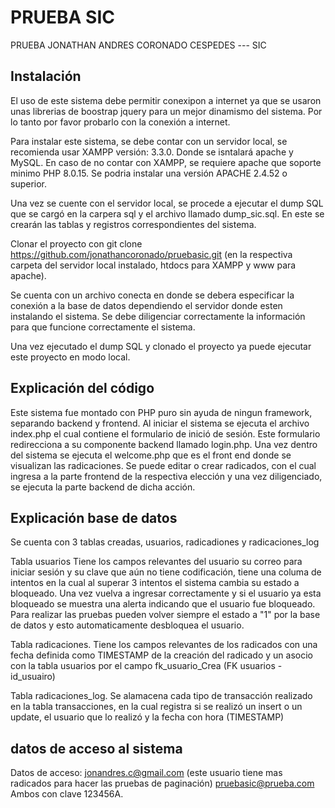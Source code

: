 # PRUEBA SIC

PRUEBA JONATHAN ANDRES CORONADO CESPEDES --- SIC

## Instalación
El uso de este sistema debe permitir conexipon a internet ya que se usaron unas librerias de boostrap jquery para un mejor dinamismo del sistema. Por lo tanto por favor probarlo con la conexión a internet.

Para instalar este sistema, se debe contar con un servidor local, se recomienda usar XAMPP versión: 3.3.0. Donde se isntalará apache y MySQL.
 En caso de no contar con XAMPP, se requiere apache que soporte minimo PHP 8.0.15. Se podria instalar una versión APACHE 2.4.52 o superior.

Una vez se cuente con el servidor local, se procede a ejecutar el dump SQL que se cargó en la carpera sql y el archivo llamado dump_sic.sql. En este se crearán las tablas y registros correspondientes del sistema.

Clonar el proyecto con git clone https://github.com/jonathancoronado/pruebasic.git (en la respectiva carpeta del servidor local instalado, htdocs para XAMPP y www para apache).

Se cuenta con un archivo conecta en donde se debera especificar la conexión a la base de datos dependiendo el servidor donde esten instalando el sistema. Se debe diligenciar correctamente la información para que funcione correctamente el sistema.

Una vez ejecutado el dump SQL y clonado el proyecto ya puede ejecutar este proyecto en modo local.

## Explicación del código

Este sistema fue montado con PHP puro sin ayuda de ningun framework, separando backend y frontend. Al iniciar el sistema se  ejecuta el archivo index.php el cual contiene el formulario de inició de sesión. Este formulario redirecciona a su componente backend llamado login.php. Una vez dentro del sistema se ejecuta el welcome.php que es el front end donde se visualizan las radicaciones. Se puede editar o crear radicados, con el cual ingresa a la parte frontend de la respectiva elección y una vez diligenciado, se ejecuta la parte backend de dicha acción.

## Explicación base de datos
Se cuenta con 3 tablas creadas, usuarios, radicadiones y radicaciones_log

Tabla usuarios
Tiene los campos relevantes del usuario su correo para iniciar sesión y su clave que aún no tiene codificación, tiene una columa de intentos en la cual al superar 3 intentos el sistema cambia su estado a bloqueado. Una vez vuelva a ingresar correctamente y si el usuario ya esta bloqueado se muestra una alerta indicando que el usuario fue bloqueado. Para realizar las pruebas pueden volver siempre el estado a "1" por la base de datos y esto automaticamente desbloquea el usuario.

Tabla radicaciones.
Tiene los campos relevantes de los radicados con una fecha definida como TIMESTAMP de la creación del radicado y un asocio con la tabla usuarios por el campo fk_usuario_Crea (FK usuarios - id_usuairo)

Tabla radicaciones_log.
Se alamacena cada tipo de transacción realizado en la tabla transacciones, en la cual registra si se realizó un insert o un update, el usuario que lo realizó y la fecha con hora (TIMESTAMP)

## datos de acceso al sistema
Datos de acceso:
jonandres.c@gmail.com (este usuario tiene mas radicados para hacer las pruebas de paginación)
pruebasic@prueba.com
Ambos con clave 123456A.



